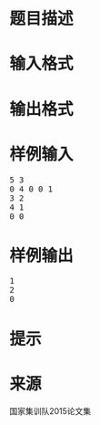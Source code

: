 

# 题目描述



# 输入格式



# 输出格式



# 样例输入


<pre>5 3
0 4 0 0 1
3 2
4 1
0 0</pre>

# 样例输出


<pre>1
2
0</pre>

# 提示



# 来源


<p>
国家集训队2015论文集
</p>
